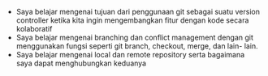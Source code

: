 - Saya belajar mengenai tujuan dari penggunaan git sebagai suatu version controller ketika kita ingin mengembangkan fitur dengan kode secara kolaboratif
- Saya belajar mengenai branching dan conflict management dengan git menggunakan fungsi seperti git branch, checkout, merge, dan lain- lain.
- Saya belajar mengenai local dan remote repository serta bagaimana saya dapat menghubungkan keduanya
